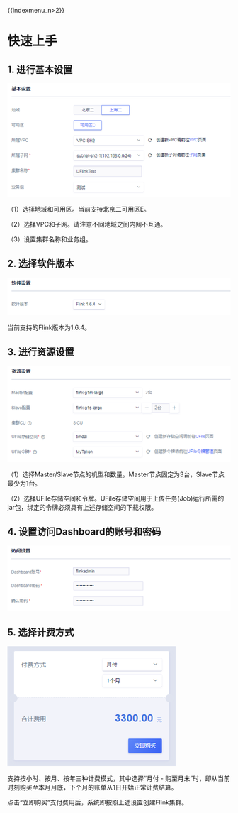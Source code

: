 {{indexmenu_n>2}}

# 快速上手

## 1\. 进行基本设置

![](/images/quick/uflink-基本设置.png)

（1）选择地域和可用区。当前支持北京二可用区E。

（2）选择VPC和子网。请注意不同地域之间内网不互通。

（3）设置集群名称和业务组。

## 2\. 选择软件版本

![](/images/quick/uflink-软件设置.png)

当前支持的Flink版本为1.6.4。

## 3\. 进行资源设置

![](/images/quick/uflink-资源设置.png)

（1）选择Master/Slave节点的机型和数量。Master节点固定为3台，Slave节点最少为1台。

（2）选择UFile存储空间和令牌。UFile存储空间用于上传任务(Job)运行所需的jar包，绑定的令牌必须具有上述存储空间的下载权限。

## 4\. 设置访问Dashboard的账号和密码

![](/images/quick/uflink-访问设置.png)

## 5\. 选择计费方式

![](/images/quick/uflink-费用.png)

支持按小时、按月、按年三种计费模式，其中选择“月付 - 购至月末”时，即从当前时刻购买至本月月底，下个月的账单从1日开始正常计费结算。

点击“立即购买”支付费用后，系统即按照上述设置创建Flink集群。
